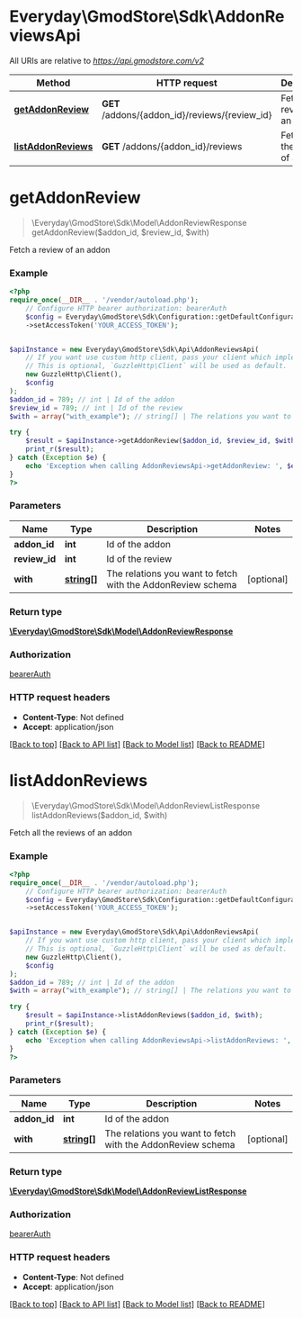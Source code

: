 # Everyday\GmodStore\Sdk\AddonReviewsApi

All URIs are relative to *https://api.gmodstore.com/v2*

Method | HTTP request | Description
------------- | ------------- | -------------
[**getAddonReview**](AddonReviewsApi.md#getaddonreview) | **GET** /addons/{addon_id}/reviews/{review_id} | Fetch a review of an addon
[**listAddonReviews**](AddonReviewsApi.md#listaddonreviews) | **GET** /addons/{addon_id}/reviews | Fetch all the reviews of an addon

# **getAddonReview**
> \Everyday\GmodStore\Sdk\Model\AddonReviewResponse getAddonReview($addon_id, $review_id, $with)

Fetch a review of an addon

### Example
```php
<?php
require_once(__DIR__ . '/vendor/autoload.php');
    // Configure HTTP bearer authorization: bearerAuth
    $config = Everyday\GmodStore\Sdk\Configuration::getDefaultConfiguration()
    ->setAccessToken('YOUR_ACCESS_TOKEN');


$apiInstance = new Everyday\GmodStore\Sdk\Api\AddonReviewsApi(
    // If you want use custom http client, pass your client which implements `GuzzleHttp\ClientInterface`.
    // This is optional, `GuzzleHttp\Client` will be used as default.
    new GuzzleHttp\Client(),
    $config
);
$addon_id = 789; // int | Id of the addon
$review_id = 789; // int | Id of the review
$with = array("with_example"); // string[] | The relations you want to fetch with the AddonReview schema

try {
    $result = $apiInstance->getAddonReview($addon_id, $review_id, $with);
    print_r($result);
} catch (Exception $e) {
    echo 'Exception when calling AddonReviewsApi->getAddonReview: ', $e->getMessage(), PHP_EOL;
}
?>
```

### Parameters

Name | Type | Description  | Notes
------------- | ------------- | ------------- | -------------
 **addon_id** | **int**| Id of the addon |
 **review_id** | **int**| Id of the review |
 **with** | [**string[]**](../Model/string.md)| The relations you want to fetch with the AddonReview schema | [optional]

### Return type

[**\Everyday\GmodStore\Sdk\Model\AddonReviewResponse**](../Model/AddonReviewResponse.md)

### Authorization

[bearerAuth](../../README.md#bearerAuth)

### HTTP request headers

 - **Content-Type**: Not defined
 - **Accept**: application/json

[[Back to top]](#) [[Back to API list]](../../README.md#documentation-for-api-endpoints) [[Back to Model list]](../../README.md#documentation-for-models) [[Back to README]](../../README.md)

# **listAddonReviews**
> \Everyday\GmodStore\Sdk\Model\AddonReviewListResponse listAddonReviews($addon_id, $with)

Fetch all the reviews of an addon

### Example
```php
<?php
require_once(__DIR__ . '/vendor/autoload.php');
    // Configure HTTP bearer authorization: bearerAuth
    $config = Everyday\GmodStore\Sdk\Configuration::getDefaultConfiguration()
    ->setAccessToken('YOUR_ACCESS_TOKEN');


$apiInstance = new Everyday\GmodStore\Sdk\Api\AddonReviewsApi(
    // If you want use custom http client, pass your client which implements `GuzzleHttp\ClientInterface`.
    // This is optional, `GuzzleHttp\Client` will be used as default.
    new GuzzleHttp\Client(),
    $config
);
$addon_id = 789; // int | Id of the addon
$with = array("with_example"); // string[] | The relations you want to fetch with the AddonReview schema

try {
    $result = $apiInstance->listAddonReviews($addon_id, $with);
    print_r($result);
} catch (Exception $e) {
    echo 'Exception when calling AddonReviewsApi->listAddonReviews: ', $e->getMessage(), PHP_EOL;
}
?>
```

### Parameters

Name | Type | Description  | Notes
------------- | ------------- | ------------- | -------------
 **addon_id** | **int**| Id of the addon |
 **with** | [**string[]**](../Model/string.md)| The relations you want to fetch with the AddonReview schema | [optional]

### Return type

[**\Everyday\GmodStore\Sdk\Model\AddonReviewListResponse**](../Model/AddonReviewListResponse.md)

### Authorization

[bearerAuth](../../README.md#bearerAuth)

### HTTP request headers

 - **Content-Type**: Not defined
 - **Accept**: application/json

[[Back to top]](#) [[Back to API list]](../../README.md#documentation-for-api-endpoints) [[Back to Model list]](../../README.md#documentation-for-models) [[Back to README]](../../README.md)

